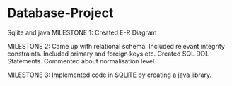 # Database-Project
Sqlite and java
MILESTONE 1:
Created E-R Diagram

MILESTONE 2:
Came up with relational schema.
Included relevant integrity constraints.
Included primary and foreign keys etc.
Created SQL DDL Statements.
Commented about normalisation level

MILESTONE 3:
Implemented code in SQLITE by creating a java library.
